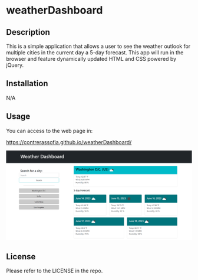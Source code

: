 # weatherDashboard

## Description

This is  a simple application that allows a user to see the weather outlook for multiple cities in the current day a 5-day forecast. This app will run in the browser and feature dynamically updated HTML and CSS powered by jQuery.

## Installation

N/A

## Usage

You can access to the web page in: 

https://contrerassofia.github.io/weatherDashboard/

   ![ScreenShot!](./assets/img/screenShot.png "ScreenShot")

## License

Please refer to the LICENSE in the repo.